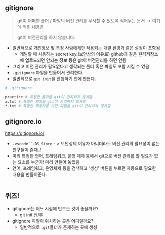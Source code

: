 ## gitignore

> git이 어떠한 폴더 / 파일의 버전 관리를 무시할 수 있도록 적어두는 문서 -> 여기에 적힌 내용은
>
> git이 버전관리를 하지 않습니다.

- 일반적으로 개인정보 및 특정 사람에게만 적용되는 개발 환경과 같은 설정이 포함됨
  - 개발할 때 사용하는 secret key.(보안상의 이유로) github과 같은 원격저장소에 업로드되면 안되는 정보 등은 git이 버전관리를 하면 안됨
- 그리고 버전 관리가 필요없다고 생각되는 폴더 혹은 파일도 포함 시킬 수 있음
- `.gitignore` 파일을 만들어서 관리한다.
- 일반적으로 `git init`을 진행하기 전에 만든다.



```bash
# .gitignore

practice # 특정한 폴더를 git이 관리하지 않게함
a.txt # 특정한 파일을 git이 관리하지 않게함
*.txt # 특정한 확장자를 가진 파일을 git이 관리하지 않게함
```



## gitignore.io

https://gitignore.io/

- `.vscode``.DS_Store` - > 보안상의 이유가 아니더라도 버전 관리의 필요성이 없는 친구들이 존재..!
- 미리 특정한 언어, 프레임워크, 운영 체제 등에서 git으로 버전 관리를 할 필요가 없는 요소를 누군가! 미리 만들어 놓았음
- 언어, 프레임워크, 운영체제 등을 검색하고 '생성' 버튼을 누르면 자동으로 필요한 내용을 만들어준다.

```bash
```



## 퀴즈!

- gitignore는 어느 시점에 만드는 것이 좋을까요?
  - git init 전/후
- gitignore 파일이 위치하는 곳은 어디일까요?
  - 일반적으로 `.git`폴더가 존재하는 곳에 생성